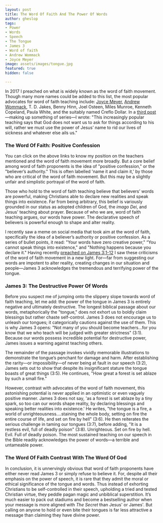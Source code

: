 ```yaml
---
layout: post
title: The Word Of Faith And The Power Of Words
author: gheslop
tags:
- Power
- Words
- Speech
- The Tongue
- James 3
- Word of faith
- Andrew Wommack
- Joyce Meyer
image: assets/images/tongue.jpg
featured: true
hidden: false

---
```

In 2017 I preached on what is widely known as the word of faith movement. Though many more names could be added to this list, the most popular advocates for word of faith teaching include: [Joyce Meyer](https://rekindle.co.za/content/doodle-joyce-meyer-and-restaurant-dinners/ "Joyce Meyer At Rekindle"), [Andrew Wommack](http://www.rekindle.co.za/content/the-folly-of-word-of-faith/ "Andrew Wommack At Rekindle"), T. D. Jakes, Benny Hinn, Joel Osteen, Miles Munroe, Kenneth Copeland, Paula White, and the suitably named Creflo Dollar. In a [third post](https://rekindle.co.za/content/the-wickedness-of-word-of-faith/ "Dangers Of The Word Of Faith")—making up something of series—I wrote: "This increasingly popular teaching says that God does not want us to ask for things according to his will, rather we must use the power of Jesus’ name to rid our lives of sickness and whatever else ails us."

### The Word Of Faith: Positive Confession

You can click on the above links to know my position on the teachers mentioned and the word of faith movement more broadly. But a core belief among word of faith proponents is the idea of "positive confession," or the "believer’s authority." This is often labelled 'name it and claim it,' by those who are critical of the word of faith movement. But this may be a slightly unfair and simplistic portrayal of the word of faith.

Those who hold to the word of faith teaching believe that believers’ words are powerful, making Christians able to declare new realities and speak things into existence. Far from being arbitrary, this belief is variously grounded in our status as adopted children of God, the _imago Dei_, and Jesus' teaching about prayer. Because of who we are, word of faith teaching argues, our words have power. The declarative speech of believers is powerful enough to shape and alter reality.

I recently saw a meme on social media that took aim at the word of faith, specifically the idea of a believer’s authority or positive confession. As a series of bullet points, it read: "Your words have zero creative power," “You cannot speak things into existence," and "Nothing happens because you declare it." Having recently [preached on James 3:1-12](https://citybowl.hopecity.co.za/sermons/the-taming-of-the-tongue/ "Taming The Tongue") I saw these criticisms of the word of faith movement in a new light. For—far from suggesting our words are impotent to alter reality, creating changes in our situation and people—James 3 acknowledges the tremendous and terrifying power of the tongue.

### James 3: The Destructive Power Of Words

Before you suspect me of jumping onto the slippery slope towards word of faith teaching, let me add: the power of the tongue in James 3 is entirely negative and ultimately destructive. The longest biblical passage about our words, metaphorically the "tongue," does not exhort us to boldly claim blessings but rather chaste self-control. James 3 does not encourage us to unleash our tongues; it categorically cautions against the use of them. This is why James 3 opens: "Not many of you should become teachers…for you know that we who teach will be judged with greater strictness" (3:1). Because our words possess incredible potential for destructive power, James issues a warning against teaching others.

The remainder of the passage invokes vividly memorable illustrations to demonstrate the tongue’s penchant for damage and harm. After establishing the rarity—or impossibility—of never being at fault in our speech (3:2), James sets out to show that despite its insignificant stature the tongue boasts of great things (3:5). He continues, "How great a forest is set ablaze by such a small fire."

However, contrast with advocates of the word of faith movement, this astonishing potential is never applied in an optimistic or even vaguely positive manner. James 3 does not say, 'as a forest is set ablaze by a tiny spark, so too can our words shape reality, by declaring blessings and speaking better realities into existence.' He writes, "the tongue is a fire, a world of unrighteousness….staining the whole body, setting on fire the entire course of life, and set on fire by hell" (3:6). He then reiterates the serious challenge in taming our tongues (3:7), before adding, "It is a restless evil, full of deadly poison" (3:8). Unrighteous. Set on fire by hell. Evil. Full of deadly poison. The most sustained teaching on our speech in the Bible readily acknowledges the power of words—a terrible and untameable power.

### The Word Of Faith Contrast With The Word Of God

In conclusion, it is unnervingly obvious that word of faith proponents have either never read James 3 or simply refuse to believe it. For, despite all their emphasis on the power of speech, it is rare that they admit the moral or ethical significance of the tongue and words. Thus instead of exhorting Christians to be self-controlled in their speech, upholding a tried and tested Christian virtue, they peddle pagan magic and unbiblical superstition. It’s much easier to pack out stadiums and become a bestselling author when your message is more aligned with _The Secret_ than Jesus' or James'. But calling on anyone to hold or even bite their tongues is far less attractive a message than claiming they have divine power.